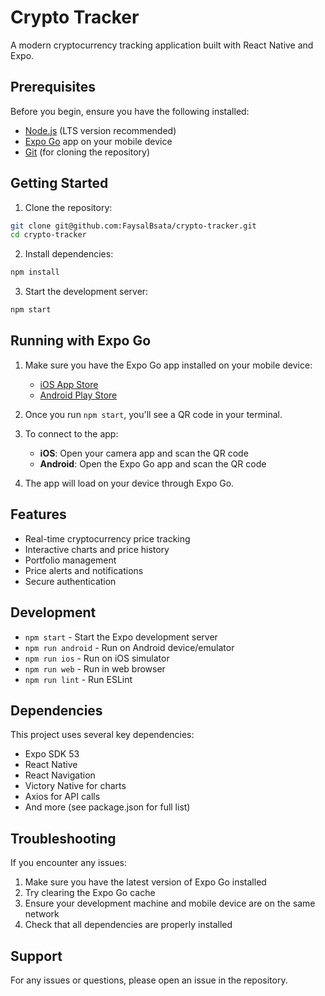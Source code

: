 # Crypto Tracker

A modern cryptocurrency tracking application built with React Native and Expo.

## Prerequisites

Before you begin, ensure you have the following installed:
- [Node.js](https://nodejs.org/) (LTS version recommended)
- [Expo Go](https://expo.dev/client) app on your mobile device
- [Git](https://git-scm.com/) (for cloning the repository)

## Getting Started

1. Clone the repository:
```bash
git clone git@github.com:FaysalBsata/crypto-tracker.git
cd crypto-tracker
```

2. Install dependencies:
```bash
npm install
```

3. Start the development server:
```bash
npm start
```

## Running with Expo Go

1. Make sure you have the Expo Go app installed on your mobile device:
   - [iOS App Store](https://apps.apple.com/app/expo-go/id982107779)
   - [Android Play Store](https://play.google.com/store/apps/details?id=host.exp.exponent)

2. Once you run `npm start`, you'll see a QR code in your terminal.

3. To connect to the app:
   - **iOS**: Open your camera app and scan the QR code
   - **Android**: Open the Expo Go app and scan the QR code

4. The app will load on your device through Expo Go.

## Features

- Real-time cryptocurrency price tracking
- Interactive charts and price history
- Portfolio management
- Price alerts and notifications
- Secure authentication

## Development

- `npm start` - Start the Expo development server
- `npm run android` - Run on Android device/emulator
- `npm run ios` - Run on iOS simulator
- `npm run web` - Run in web browser
- `npm run lint` - Run ESLint

## Dependencies

This project uses several key dependencies:
- Expo SDK 53
- React Native
- React Navigation
- Victory Native for charts
- Axios for API calls
- And more (see package.json for full list)

## Troubleshooting

If you encounter any issues:

1. Make sure you have the latest version of Expo Go installed
2. Try clearing the Expo Go cache
3. Ensure your development machine and mobile device are on the same network
4. Check that all dependencies are properly installed

## Support

For any issues or questions, please open an issue in the repository.

